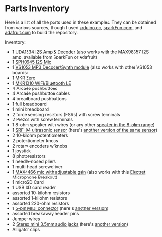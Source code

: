 # Parts Inventory

Here is a list of all the parts used in these examples. They can be obtained from various sources, though I used [arduino.cc](https://www.arduino.cc), [sparkFun.com](https://www.sparkfun.com), and [adafruit.com](https://www.adafruit.com) to build the repository. 

Inventory:

* 1 [UDA1334 I2S Amp & Decoder](https://www.adafruit.com/product/3678) (also works with the MAX98357 I2S amp, available from [SparkFun](https://www.sparkfun.com/products/14809) or [Adafruit](https://www.adafruit.com/product/3006))
* 1 [SPH0645 I2S Mic](https://www.adafruit.com/product/3421)
* 1 [VS1053 MP3 Decoder/Synth module](https://www.adafruit.com/product/1381) (also works with other VS1053 boards)
* 1 [MKR Zero](https://store.arduino.cc/usa/arduino-mkrzero)
* 1 [MKR1010 WiFi/Bluetooth LE](https://store.arduino.cc/usa/arduino-mkr-wifi-1010)
* 4 Arcade pushbuttons
* 4 Arcade pushbutton cables
* 4 breadboard pushbuttons
* 1 full breadboard
* 1 mini breadboard
* 2 force sensing resistors (FSRs) with screw terminals
* 2 Piezos with screw terminals
* 1 8-ohm speaker with wires (or any other [speaker in the 8-ohm range]())
* 1 [SRF-04 ultrasonic sensor](https://www.sparkfun.com/products/13959) (here's [another version of the same sensor](https://www.adafruit.com/product/3942))
* 2 10-kilohm potentiometers
* 2 potentiometer knobs
* 2 rotary encoders w/knobs
* 1 joystick
* 8 photoresistors
* 1 needle-nosed pliers
* 1 multi-head screwdriver
* 1 [MAX4466 mic with adjustable gain](https://www.adafruit.com/product/1063) (also works with this [Electret Microphone Breakout](https://www.sparkfun.com/products/12758))
* 1 microSD Card
* 1 USB SD card reader
* assorted 10-kilohm resistors
* assorted 1-kilohm resistors
* assorted 220-ohm resistors
* 1 [5-pin MIDI connector](https://www.adafruit.com/product/1134) (here's [another version](https://www.sparkfun.com/products/9536))
* assorted breakaway header pins 
* Jumper wires 
* 2 [Stereo mini 3.5mm audio jacks](https://www.adafruit.com/product/1699) (here's [another version](https://www.sparkfun.com/products/8032))
* Alligator clips
